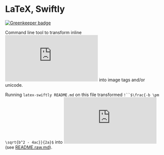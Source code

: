 # LaTeX, Swiftly

[![Greenkeeper badge](https://badges.greenkeeper.io/CheshireSwift/latex-swiftly.svg)](https://greenkeeper.io/)

Command line tool to transform inline ![\LaTeX](https://latex.codecogs.com/png.latex?%5CLaTeX "\LaTeX") into image tags and/or unicode.

Running `latex-swiftly README.md` on this file transformed `!``$\frac{-b \pm \sqrt{b^2 - 4ac}}{2a}$` into ![\frac{-b \pm \sqrt{b^2 - 4ac}}{2a}](https://latex.codecogs.com/png.latex?%5Cfrac%7B-b%20%5Cpm%20%5Csqrt%7Bb%5E2%20-%204ac%7D%7D%7B2a%7D "\frac{-b \pm \sqrt{b^2 - 4ac}}{2a}") (see [README.raw.md](README.raw.md)).


